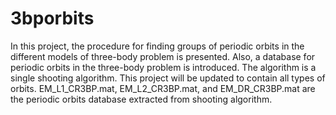 # 3bporbits
In this project, the procedure for finding groups of periodic orbits in the different models of three-body problem is presented. Also, a database for periodic orbits in the three-body problem is introduced. The algorithm is a single shooting algorithm. This project will be updated to contain all types of orbits.
EM_L1_CR3BP.mat, EM_L2_CR3BP.mat, and EM_DR_CR3BP.mat are the periodic orbits database extracted from shooting algorithm.
